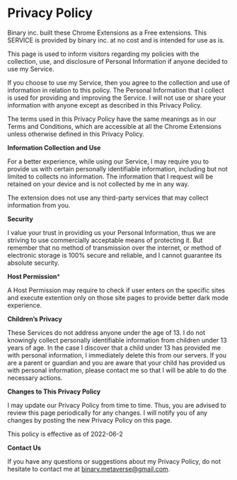 # Privacy Policy

Binary inc. built these Chrome Extensions as a Free extensions.
This SERVICE is provided by binary inc. at no cost and is intended for use as is.

This page is used to inform visitors regarding my policies with the collection, use, and disclosure of Personal Information if anyone decided to use my Service.

If you choose to use my Service, then you agree to the collection and use of information in relation to this policy. The Personal Information that I collect is used for providing and improving the Service. I will not use or share your information with anyone except as described in this Privacy Policy.

The terms used in this Privacy Policy have the same meanings as in our Terms and Conditions, which are accessible at all the Chrome Extensions unless otherwise defined in this Privacy Policy.

**Information Collection and Use**

For a better experience, while using our Service, I may require you to provide us with certain personally identifiable information, including but not limited to collects no information. The information that I request will be retained on your device and is not collected by me in any way.

The extension does not use any third-party services that may collect information from you.


**Security**

I value your trust in providing us your Personal Information, thus we are striving to use commercially acceptable means of protecting it. But remember that no method of transmission over the internet, or method of electronic storage is 100% secure and reliable, and I cannot guarantee its absolute security.


**Host Permission***

A Host Permission may require to check if user enters on the specific sites and execute extention only on those site pages to provide better dark mode experience.


**Children’s Privacy**

These Services do not address anyone under the age of 13. I do not knowingly collect personally identifiable information from children under 13 years of age. In the case I discover that a child under 13 has provided me with personal information, I immediately delete this from our servers. If you are a parent or guardian and you are aware that your child has provided us with personal information, please contact me so that I will be able to do the necessary actions.

**Changes to This Privacy Policy**

I may update our Privacy Policy from time to time. Thus, you are advised to review this page periodically for any changes. I will notify you of any changes by posting the new Privacy Policy on this page.

This policy is effective as of 2022-06-2

**Contact Us**

If you have any questions or suggestions about my Privacy Policy, do not hesitate to contact me at binary.metaverse@gmail.com.
